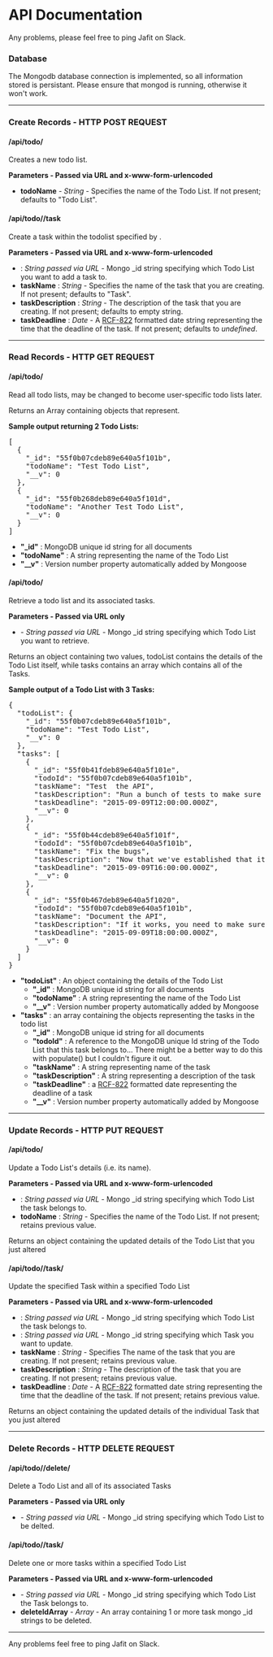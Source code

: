 # API Documentation

Any problems, please feel free to ping Jafit on Slack.

### Database

The Mongodb database connection is implemented, so all information stored is persistant. Please ensure that mongod is running, otherwise it won't work.

* * *

### Create Records - HTTP POST REQUEST

#### /api/todo/

Creates a new todo list.

**Parameters - Passed via URL and x-www-form-urlencoded**

*   **todoName** - _String_ - Specifies the name of the Todo List. If not present; defaults to "Todo List".

#### /api/todo/<todoListId>/task

Create a task within the todolist specified by <todoListId>.

**Parameters - Passed via URL and x-www-form-urlencoded**

*   **<todoListId>** : _String passed via URL_ - Mongo _id string specifying which Todo List you want to add a task to.
*   **taskName** : _String_ - Specifies the name of the task that you are creating. If not present; defaults to "Task".
*   **taskDescription** : _String_ - The description of the task that you are creating. If not present; defaults to empty string.
*   **taskDeadline** : _Date_ - A [RCF-822](http://www.w3.org/Protocols/rfc822/) formatted date string representing the time that the deadline of the task. If not present; defaults to _undefined_.

* * *

### Read Records - HTTP GET REQUEST

#### /api/todo/

Read all todo lists, may be changed to become user-specific todo lists later.

Returns an Array containing objects that represent.

**Sample output returning 2 Todo Lists:**

<pre>[
  {
    "_id": "55f0b07cdeb89e640a5f101b",
    "todoName": "Test Todo List",
    "__v": 0
  },
  {
    "_id": "55f0b268deb89e640a5f101d",
    "todoName": "Another Test Todo List",
    "__v": 0
  }
]  </pre>

*   **"_id"** : MongoDB unique id string for all documents
*   **"todoName"** : A string representing the name of the Todo List
*   **"__v"** : Version number property automatically added by Mongoose

#### /api/todo/<todoListId>

Retrieve a todo list and its associated tasks.

**Parameters - Passed via URL only**

*   **<todoListId>** - _String passed via URL_ - Mongo _id string specifying which Todo List you want to retrieve.

Returns an object containing two values, todoList contains the details of the Todo List itself, while tasks contains an array which contains all of the Tasks.

**Sample output of a Todo List with 3 Tasks:**

<pre>{
  "todoList": {
    "_id": "55f0b07cdeb89e640a5f101b",
    "todoName": "Test Todo List",
    "__v": 0
  },
  "tasks": [
    {
      "_id": "55f0b41fdeb89e640a5f101e",
      "todoId": "55f0b07cdeb89e640a5f101b",
      "taskName": "Test  the API",
      "taskDescription": "Run a bunch of tests to make sure that the API works",
      "taskDeadline": "2015-09-09T12:00:00.000Z",
      "__v": 0
    },
    {
      "_id": "55f0b44cdeb89e640a5f101f",
      "todoId": "55f0b07cdeb89e640a5f101b",
      "taskName": "Fix the bugs",
      "taskDescription": "Now that we've established that its broken, you need to fix it.",
      "taskDeadline": "2015-09-09T16:00:00.000Z",
      "__v": 0
    },
    {
      "_id": "55f0b467deb89e640a5f1020",
      "todoId": "55f0b07cdeb89e640a5f101b",
      "taskName": "Document the API",
      "taskDescription": "If it works, you need to make sure that people know how to use it",
      "taskDeadline": "2015-09-09T18:00:00.000Z",
      "__v": 0
    }
  ]
}</pre>

*   **"todoList"** : An object containing the details of the Todo List
    *   **"_id"** : MongoDB unique id string for all documents
    *   **"todoName"** : A string representing the name of the Todo List
    *   **"__v"** : Version number property automatically added by Mongoose
*   **"tasks"** : an array containing the objects representing the tasks in the todo list
    *   **"_id"** : MongoDB unique id string for all documents
    *   **"todoId"** : A reference to the MongoDB unique Id string of the Todo List that this task belongs to... There might be a better way to do this with populate() but I couldn't figure it out.
    *   **"taskName"** : A string representing name of the task
    *   **"taskDescription"** : A string representing a description of the task
    *   **"taskDeadline"** : a [RCF-822](http://www.w3.org/Protocols/rfc822/) formatted date representing the deadline of a task
    *   **"__v"** : Version number property automatically added by Mongoose

* * *

### Update Records - HTTP PUT REQUEST

#### /api/todo/<todoListId>

Update a Todo List's details (i.e. its name).

**Parameters - Passed via URL and x-www-form-urlencoded**

*   **<todoListId>** : _String passed via URL_ - Mongo _id string specifying which Todo List the task belongs to.
*   **todoName** : _String_ - Specifies the name of the Todo List. If not present; retains previous value.

Returns an object containing the updated details of the Todo List that you just altered

#### /api/todo/<todoListId>/task/<taskId>

Update the specified Task within a specified Todo List

**Parameters - Passed via URL and x-www-form-urlencoded**

*   **<todoListId>** : _String passed via URL_ - Mongo _id string specifying which Todo List the task belongs to.
*   **<taskId>** : _String passed via URL_ - Mongo _id string specifying which Task you want to update.
*   **taskName** : _String_ - Specifies The name of the task that you are creating. If not present; retains previous value.
*   **taskDescription** : _String_ - The description of the task that you are creating. If not present; retains previous value.
*   **taskDeadline** : _Date_ - A [RCF-822](http://www.w3.org/Protocols/rfc822/) formatted date string representing the time that the deadline of the task. If not present; retains previous value.

Returns an object containing the updated details of the individual Task that you just altered

* * *

### Delete Records - HTTP DELETE REQUEST

#### /api/todo/<todoListId>/delete/

Delete a Todo List and all of its associated Tasks

**Parameters - Passed via URL only**

*   **<todoListId>** - _String passed via URL_ - Mongo _id string specifying which Todo List to be delted.

#### /api/todo/<todoListId>/task/

Delete one or more tasks within a specified Todo List

**Parameters - Passed via URL and x-www-form-urlencoded**

*   **<todoListId>** - _String passed via URL_ - Mongo _id string specifying which Todo List the Task belongs to.
*   **deleteIdArray** - _Array_ - An array containing 1 or more task mongo _id strings to be deleted.

* * *

Any problems feel free to ping Jafit on Slack.
